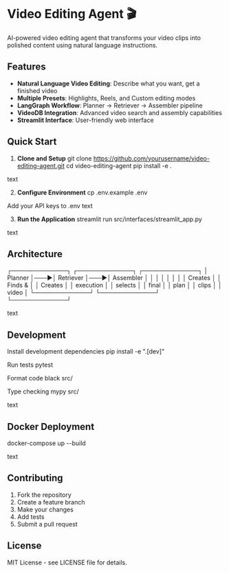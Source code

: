 # Video Editing Agent 🎬

AI-powered video editing agent that transforms your video clips into polished content using natural language instructions.

## Features

- **Natural Language Video Editing**: Describe what you want, get a finished video
- **Multiple Presets**: Highlights, Reels, and Custom editing modes
- **LangGraph Workflow**: Planner → Retriever → Assembler pipeline
- **VideoDB Integration**: Advanced video search and assembly capabilities
- **Streamlit Interface**: User-friendly web interface

## Quick Start

1. **Clone and Setup**
git clone https://github.com/yourusername/video-editing-agent.git
cd video-editing-agent
pip install -e .

text

2. **Configure Environment**
cp .env.example .env

Add your API keys to .env
text

3. **Run the Application**
streamlit run src/interfaces/streamlit_app.py

text

## Architecture

┌─────────────┐ ┌─────────────┐ ┌─────────────┐
│ Planner │───▶│ Retriever │───▶│ Assembler │
│ │ │ │ │ │
│ Creates │ │ Finds & │ │ Creates │
│ execution │ │ selects │ │ final │
│ plan │ │ clips │ │ video │
└─────────────┘ └─────────────┘ └─────────────┘

text

## Development

Install development dependencies
pip install -e ".[dev]"

Run tests
pytest

Format code
black src/

Type checking
mypy src/

text

## Docker Deployment

docker-compose up --build

text

## Contributing

1. Fork the repository
2. Create a feature branch
3. Make your changes
4. Add tests
5. Submit a pull request

## License

MIT License - see LICENSE file for details.
